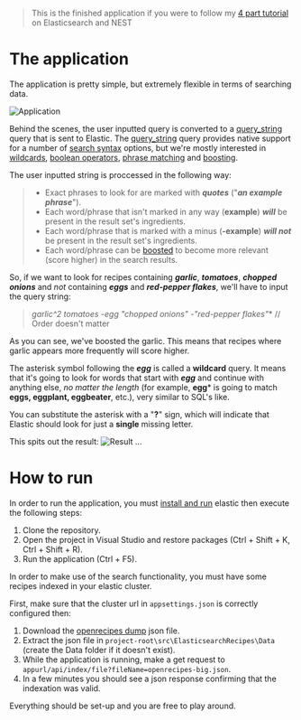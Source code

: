 > This is the finished application if you were to follow my [4 part tutorial](https://devadventures.net/2018/04/16/connect-your-asp-net-core-application-to-elasticsearch-using-nest-5/) on Elasticsearch and NEST

# The application
The application is pretty simple, but extremely flexible in terms of searching data.

![Application][app_full]

Behind the scenes, the user inputted query is converted to a [query_string][qsdocs] query that is sent to Elastic. The [query_string][qsdocs] query provides native support for a number of [search syntax][qssearchsyntax] options, but we're mostly interested in [wildcards][qswildcards], [boolean operators][qsbooloperators], [phrase matching][qsphrasematching] and [boosting][qsboosting]. 

The user inputted string is proccessed in the following way:
> * Exact phrases to look for are marked with ***quotes*** ("***an example phrase***").
> * Each word/phrase that isn't marked in any way (**example**) ***will*** be present in the result set's ingredients.
> * Each word/phrase that is marked with a minus (**-example**) ***will not*** be present in the result set's ingredients.
> * Each word/phrase can be [boosted][qsboosting] to become more relevant (score higher) in the search results.

So, if we want to look for recipes containing ***garlic***, ***tomatoes***, ***chopped onions*** and *not* containing ***eggs*** and ***red-pepper flakes***, we'll have to input the query string:

> **garlic^2 tomatoes -egg* "chopped onions" -"red-pepper flakes"** // Order doesn't matter

As you can see, we've boosted the garlic. This means that recipes where garlic appears more frequently will score higher.

The asterisk symbol following the ***egg*** is called a **wildcard** query. It means that it's going to look for words that start with ***egg*** and continue with anything else, *no matter the length* (for example, **egg*** is going to match **eggs, eggplant, eggbeater**, etc.), very similar to SQL's like.

You can substitute the asterisk with a "**?**" sign, which will indicate that Elastic should look for just a **single** missing letter.

This spits out the result: 
![Result][sample_query_result]
...

# How to run

In order to run the application, you must [install and run][install_elastic_url] elastic then execute the following steps:

1. Clone the repository.
2. Open the project in Visual Studio and restore packages (Ctrl + Shift + K, Ctrl + Shift + R).
3. Run the application (Ctrl + F5).

In order to make use of the search functionality, you must have some recipes indexed in your elastic cluster.

First, make sure that the cluster url in `appsettings.json` is correctly configured then:

1. Download the [openrecipes dump][openrecipes_dump_download] json file.
2. Extract the json file in `project-root\src\ElasticsearchRecipes\Data` (create the Data folder if it doesn't exist).
3. While the application is running, make a get request to `appurl/api/index/file?fileName=openrecipes-big.json`.
4. In a few minutes you should see a json response confirming that the indexation was valid.

Everything should be set-up and you are free to play around.

[app_full]: http://i68.tinypic.com/230e2e.png
[sample_query_result]: http://i66.tinypic.com/2s7xw7l.png
[install_elastic_url]: https://www.elastic.co/guide/en/elasticsearch/guide/current/running-elasticsearch.html
[openrecipes_dump_download]: https://drive.google.com/open?id=0B-HzAYDi4IbYR0dOek1MWFVkRFU

[qsdocs]: https://www.elastic.co/guide/en/elasticsearch/reference/current/query-dsl-query-string-query.html
[qssearchsyntax]: https://www.elastic.co/guide/en/elasticsearch/reference/current/query-dsl-query-string-query.html#query-string-syntax
[qsbooloperators]: https://www.elastic.co/guide/en/elasticsearch/reference/current/query-dsl-query-string-query.html#_boolean_operators
[qsboosting]: https://www.elastic.co/guide/en/elasticsearch/reference/current/query-dsl-query-string-query.html#_boosting
[qswildcards]: https://www.elastic.co/guide/en/elasticsearch/reference/current/query-dsl-query-string-query.html#_wildcards
[qsphrasematching]: https://www.elastic.co/guide/en/elasticsearch/reference/current/query-dsl-query-string-query.html#query-string-syntax
